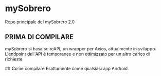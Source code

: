 # mySobrero
Repo principale del mySobrero 2.0

## PRIMA DI COMPILARE
mySobrero si basa su reAPI, un wrapper per Axios, attualmente in sviluppo. L'endpoint dell'API è temporaneo e non ottimizzato per un altro carico di richieste

## Come compilare
Esattamente come qualsiasi app Android.

